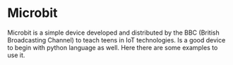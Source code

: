 # Microbit

Microbit is a simple device developed and distributed by the BBC (British Broadcasting Channel) to teach teens in IoT technologies. Is a good device to begin with python language as well.
Here there are some examples to use it.

